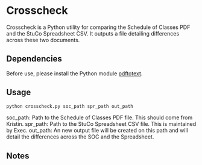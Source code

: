 # Crosscheck

Crosscheck is a Python utility for comparing the Schedule of Classes PDF and the StuCo Spreadsheet CSV. It outputs a file detailing differences across these two documents.

## Dependencies

Before use, please install the Python module [pdftotext](https://pypi.org/project/pdftotext/).

## Usage

```bash
python crosscheck.py soc_path spr_path out_path
```
soc_path: Path to the Schedule of Classes PDF file. This should come from Kristin.
spr_path: Path to the StuCo Spreadsheet CSV file. This is maintained by Exec.
out_path: An new output file will be created on this path and will detail the differences across the SOC and the Spreadsheet.

## Notes


